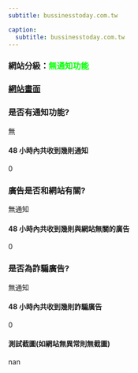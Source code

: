 ```yaml
---
subtitle: bussinesstoday.com.tw

caption:
  subtitle: bussinesstoday.com.tw
---
```


<h3>網站分級：<font color="#00FF00">無通知功能</font></h3>

### [網站畫面](bussinesstoday.com.tw)
### 是否有通知功能?
無

#### 48 小時內共收到幾則通知
0

### 廣告是否和網站有關?
無通知

#### 48 小時內共收到幾則與網站無關的廣告
0

### 是否為詐騙廣告?
無通知

#### 48 小時內共收到幾則詐騙廣告
0

#### 測試截圖(如網站無異常則無截圖)
nan

